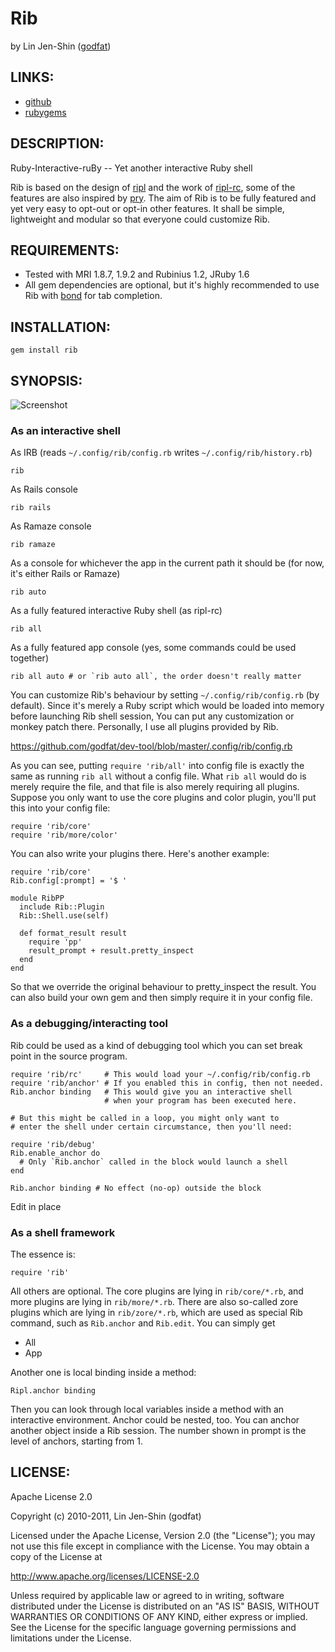 # Rib

by Lin Jen-Shin ([godfat](http://godfat.org))

## LINKS:

* [github](https://github.com/godfat/rib)
* [rubygems](http://rubygems.org/gems/rib)

## DESCRIPTION:

Ruby-Interactive-ruBy -- Yet another interactive Ruby shell

Rib is based on the design of [ripl][] and the work of [ripl-rc][], some of
the features are also inspired by [pry][]. The aim of Rib is to be fully
featured and yet very easy to opt-out or opt-in other features. It shall
be simple, lightweight and modular so that everyone could customize Rib.

[ripl]: https://github.com/cldwalker/ripl
[ripl-rc]: https://github.com/godfat/ripl-rc
[pry]: https://github.com/pry/pry

## REQUIREMENTS:

* Tested with MRI 1.8.7, 1.9.2 and Rubinius 1.2, JRuby 1.6
* All gem dependencies are optional, but it's highly recommended to use
  Rib with [bond][] for tab completion.

[bond]: https://github.com/cldwalker/bond

## INSTALLATION:

    gem install rib

## SYNOPSIS:

![Screenshot](https://github.com/godfat/ripl-rc/raw/ripl/screenshot.png)

### As an interactive shell

As IRB (reads `~/.config/rib/config.rb` writes `~/.config/rib/history.rb`)

    rib

As Rails console

    rib rails

As Ramaze console

    rib ramaze

As a console for whichever the app in the current path
it should be (for now, it's either Rails or Ramaze)

    rib auto

As a fully featured interactive Ruby shell (as ripl-rc)

    rib all

As a fully featured app console (yes, some commands could be used together)

    rib all auto # or `rib auto all`, the order doesn't really matter

You can customize Rib's behaviour by setting `~/.config/rib/config.rb` (by
default). Since it's merely a Ruby script which would be loaded into memory
before launching Rib shell session, You can put any customization or monkey
patch there. Personally, I use all plugins provided by Rib.

<https://github.com/godfat/dev-tool/blob/master/.config/rib/config.rb>

As you can see, putting `require 'rib/all'` into config file is exactly the
same as running `rib all` without a config file. What `rib all` would do is
merely require the file, and that file is also merely requiring all plugins.
Suppose you only want to use the core plugins and color plugin, you'll put
this into your config file:

    require 'rib/core'
    require 'rib/more/color'

You can also write your plugins there. Here's another example:

    require 'rib/core'
    Rib.config[:prompt] = '$ '

    module RibPP
      include Rib::Plugin
      Rib::Shell.use(self)

      def format_result result
        require 'pp'
        result_prompt + result.pretty_inspect
      end
    end

So that we override the original behaviour to pretty_inspect the result. You
can also build your own gem and then simply require it in your config file.

### As a debugging/interacting tool

Rib could be used as a kind of debugging tool which you can set break point
in the source program.

    require 'rib/rc'     # This would load your ~/.config/rib/config.rb
    require 'rib/anchor' # If you enabled this in config, then not needed.
    Rib.anchor binding   # This would give you an interactive shell
                         # when your program has been executed here.

    # But this might be called in a loop, you might only want to
    # enter the shell under certain circumstance, then you'll need:

    require 'rib/debug'
    Rib.enable_anchor do
      # Only `Rib.anchor` called in the block would launch a shell
    end

    Rib.anchor binding # No effect (no-op) outside the block

Edit in place

### As a shell framework

The essence is:

    require 'rib'

All others are optional. The core plugins are lying in `rib/core/*.rb`,
and more plugins are lying in `rib/more/*.rb`. There are also so-called
zore plugins which are lying in `rib/zore/*.rb`, which are used as special
Rib command, such as `Rib.anchor` and `Rib.edit`. You can simply get

* All
* App

Another one is local binding inside a method:

    Ripl.anchor binding

Then you can look through local variables inside a method
with an interactive environment. Anchor could be nested, too.
You can anchor another object inside a Rib session. The number
shown in prompt is the level of anchors, starting from 1.

## LICENSE:

Apache License 2.0

Copyright (c) 2010-2011, Lin Jen-Shin (godfat)

Licensed under the Apache License, Version 2.0 (the "License");
you may not use this file except in compliance with the License.
You may obtain a copy of the License at

<http://www.apache.org/licenses/LICENSE-2.0>

Unless required by applicable law or agreed to in writing, software
distributed under the License is distributed on an "AS IS" BASIS,
WITHOUT WARRANTIES OR CONDITIONS OF ANY KIND, either express or implied.
See the License for the specific language governing permissions and
limitations under the License.
